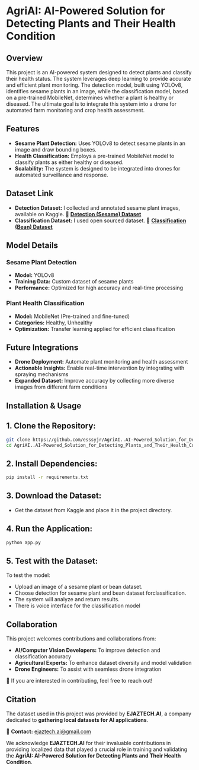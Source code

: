# AgriAI: AI-Powered Solution for Detecting Plants and Their Health Condition

## Overview
This project is an AI-powered system designed to detect plants and classify their health status. The system leverages deep learning to provide accurate and efficient plant monitoring. The detection model, built using YOLOv8, identifies sesame plants in an image, while the classification model, based on a pre-trained MobileNet, determines whether a plant is healthy or diseased. The ultimate goal is to integrate this system into a drone for automated farm monitoring and crop health assessment.

## Features
- **Sesame Plant Detection:** Uses YOLOv8 to detect sesame plants in an image and draw bounding boxes.
- **Health Classification:** Employs a pre-trained MobileNet model to classify plants as either healthy or diseased.
- **Scalability:** The system is designed to be integrated into drones for automated surveillance and response.

## Dataset Link
   - **Detection Dataset:** I collected and annotated sesame plant images, available on Kaggle. 📂 **[Detection (Sesame) Dataset](https://www.kaggle.com/datasets/ismailismailtijjani/keke-napep-tricycle-dataset)**  
- **Classification Dataset:** I used open sourced dataset. 📂 **[Classification (Bean) Dataset](https://www.kaggle.com/datasets/therealoise/bean-disease-dataset)**  

## Model Details
### **Sesame Plant Detection**
- **Model:** YOLOv8
- **Training Data:** Custom dataset of sesame plants
- **Performance:** Optimized for high accuracy and real-time processing

### **Plant Health Classification**
- **Model:** MobileNet (Pre-trained and fine-tuned)
- **Categories:** Healthy, Unhealthy
- **Optimization:** Transfer learning applied for efficient classification

## Future Integrations
- **Drone Deployment:** Automate plant monitoring and health assessment
- **Actionable Insights:** Enable real-time intervention by integrating with spraying mechanisms
- **Expanded Dataset:** Improve accuracy by collecting more diverse images from different farm conditions

## Installation & Usage
## 1. **Clone the Repository:**
   ```sh
   git clone https://github.com/esssyjr/AgriAI..AI-Powered_Solution_for_Detecting_Plants_and_Their_Health_Condition.git
   cd AgriAI..AI-Powered_Solution_for_Detecting_Plants_and_Their_Health_Condition
   ```
## 2. **Install Dependencies:**
   ```sh
   pip install -r requirements.txt
   ```
## 3. **Download the Dataset:**
   - Get the dataset from Kaggle and place it in the project directory.

## 4. **Run the Application:**
   ```sh
   python app.py
   ```

## 5. **Test with the Dataset:**
To test the model:

- Upload an image of a sesame plant or bean dataset.
- Choose detection for sesame plant and bean dataset forclassification.
- The system will analyze and return results.
- There is voice interface for the classification model



## Collaboration
This project welcomes contributions and collaborations from:
- **AI/Computer Vision Developers:** To improve detection and classification accuracy
- **Agricultural Experts:** To enhance dataset diversity and model validation
- **Drone Engineers:** To assist with seamless drone integration

🚀 If you are interested in contributing, feel free to reach out!

## Citation
The dataset used in this project was provided by **EJAZTECH.AI**, a company dedicated to **gathering local datasets for AI applications**.  

📧 **Contact:** [ejaztech.ai@gmail.com](mailto:ejaztech.ai@gmail.com)  

We acknowledge **EJAZTECH.AI** for their invaluable contributions in providing localized data that played a crucial role in training and validating the **AgriAI: AI-Powered Solution for Detecting Plants and Their Health Condition**. 
